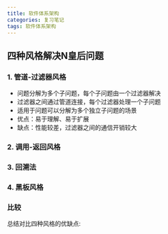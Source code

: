 ```yaml
---
title: 软件体系架构
categories: 复习笔记
tags: 软件体系架构
---
```

## 四种风格解决N皇后问题
### 1. 管道-过滤器风格
- 问题分解为多个子问题，每个子问题由一个过滤器解决
- 过滤器之间通过管道连接，每个过滤器处理一个子问题
- 适用于问题可以分解为多个独立子问题的场景
- 优点：易于理解、易于扩展
- 缺点：性能较差，过滤器之间的通信开销较大
### 2. 调用-返回风格

### 3. 回溯法

### 4. 黑板风格

### 比较
总结对比四种风格的优缺点:
